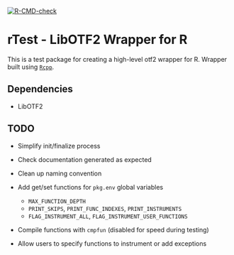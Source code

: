   <!-- badges: start -->
[![R-CMD-check](https://github.com/DylanKierans/rTest/actions/workflows/R-CMD-check.yaml/badge.svg)](https://github.com/DylanKierans/rTest/actions/workflows/R-CMD-check.yaml)
  <!-- badges: end -->

# rTest - LibOTF2 Wrapper for R

This is a test package for creating a high-level otf2 wrapper for R. Wrapper built using [`Rcpp`](https://cran.r-project.org/web/packages/Rcpp/index.html).

## Dependencies

* LibOTF2

## TODO

* Simplify init/finalize process

* Check documentation generated as expected

* Clean up naming convention

* Add get/set functions for `pkg.env` global variables
    * `MAX_FUNCTION_DEPTH`
    * `PRINT_SKIPS`, `PRINT_FUNC_INDEXES`, `PRINT_INSTRUMENTS`
    * `FLAG_INSTRUMENT_ALL`, `FLAG_INSTRUMENT_USER_FUNCTIONS`

* Compile functions with `cmpfun` (disabled for speed during testing)

* Allow users to specify functions to instrument or add exceptions

